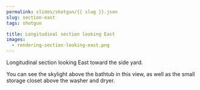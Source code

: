 ```yaml
---
permalink: slides/shotgun/{{ slug }}.json
slug: section-east
tags: shotgun

title: Longitudinal section looking East
images:
  - rendering-section-looking-east.png
---
```

Longitudinal section looking East toward the side yard.

You can see the skylight above the bathtub in this view, as well as the small storage closet above the washer and dryer.